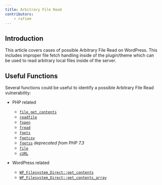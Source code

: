 ```yaml
---
title: Arbitrary File Read
contributors:
    - rafiem
---
```


## Introduction

This article covers cases of possible Arbitrary File Read on WordPress. This includes improper file fetch handling inside of the plugin/theme which can be used to read arbitrary local files inside of the server.

## Useful Functions

Several functions could be useful to identify a possible Arbitrary File Read vulnerability:

- PHP related
    - [`file_get_contents`](https://www.php.net/manual/en/function.file-get-contents.php)
    - [`readfile`](https://www.php.net/manual/en/function.readfile.php)
    - [`fopen`](https://www.php.net/manual/en/function.fopen.php)
    - [`fread`](https://www.php.net/manual/en/function.fread.php)
    - [`fgets`](https://www.php.net/manual/en/function.fgets.php)
    - [`fgetcsv`](https://www.php.net/manual/en/function.fgetcsv.php)
    - [`fgetss`](https://www.php.net/manual/en/function.fgetss.php) *deprecated from PHP 7.3*
    - [`file`](https://www.php.net/manual/en/function.file.php)
    - [`cURL`](https://www.php.net/manual/en/book.curl.php)

- WordPress related
    - [`WP_Filesystem_Direct::get_contents`](https://developer.wordpress.org/reference/classes/wp_filesystem_direct/get_contents/)
    - [`WP_Filesystem_Direct::get_contents_array`](https://developer.wordpress.org/reference/classes/wp_filesystem_direct/get_contents_array/)